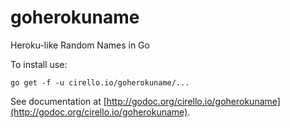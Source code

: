 # goherokuname

Heroku-like Random Names in Go

To install use:

`go get -f -u cirello.io/goherokuname/...`

See documentation at [http://godoc.org/cirello.io/goherokuname](http://godoc.org/cirello.io/goherokuname).
